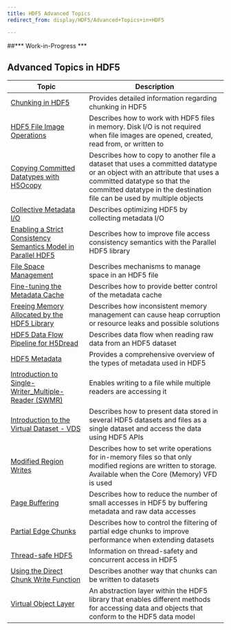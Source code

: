 ```yaml
---
title: HDF5 Advanced Topics
redirect_from: display/HDF5/Advanced+Topics+in+HDF5

---
```


##\*\*\* Work-in-Progress \*\*\*

## Advanced Topics in HDF5

| Topic                         | Description                                                  |
| ----------------------------- | ------------------------------------------------------------ |
| [Chunking in HDF5](advanced_topics/chunking_in_hdf5.md) | Provides detailed information regarding chunking in HDF5 |
| [HDF5 File Image Operations](https://docs.hdfgroup.org/hdf5/rfc/HDF5FileImageOperations.pdf) | Describes how to work with HDF5 files in memory. Disk I/O is not required when file images are opened, created, read from, or written to |
| [Copying Committed Datatypes with H5Ocopy](advanced_topics/CopyingCommittedDatatypesWithH5Ocopy.pdf) | Describes how to copy to another file a dataset that uses a committed datatype or an object with an attribute that uses a committed datatype so that the committed datatype in the destination file can be used by multiple objects|
| [Collective Metadata I/O](advanced_topics/collective_metaIO.md) | Describes optimizing HDF5 by collecting metadata I/O |
| [Enabling a Strict Consistency Semantics Model in Parallel HDF5](https://docs.hdfgroup.org/hdf5/rfc/RFC%20PHDF5%20Consistency%20Semantics%20MC%20120328.docx.pdf) | Describes how to improve file access consistency semantics with the Parallel HDF5 library |
| [File Space Management](advanced_topics/) | Describes mechanisms to manage space in an HDF5 file |
| [Fine-tuning the Metadata Cache](advanced_topics/) | Describes how to provide better control of the metadata cache |
| [Freeing Memory Allocated by the HDF5 Library](https://docs.hdfgroup.org/hdf5/rfc/RFC%20H5free_memory%20v2.pdf) | Describes how inconsistent memory management can cause heap corruption or resource leaks and possible solutions |
| [HDF5 Data Flow Pipeline for H5Dread](advanced_topics/data_flow_pline_H5Dread.md) | Describes data flow when reading raw data from an HDF5 dataset |
| [HDF5 Metadata](advanced_topics/) | Provides a comprehensive overview of the types of metadata used in HDF5 |
| [Introduction to Single-Writer_Multiple-Reader (SWMR)](advanced_topics/intro_SWMR.md) | Enables writing to a file while multiple readers are accessing it |
| [Introduction to the Virtual Dataset - VDS](advanced_topics/intro_VDS.md) | Describes how to present data stored in several HDF5 datasets and files as a single dataset and access the data using HDF5 APIs |
| [Modified Region Writes](advanced_topics/ModifiedRegionWrites.pdf) | Describes how to set write operations for in-memory files so that only modified regions are written to storage. Available when the Core (Memory) VFD is used |
| [Page Buffering](https://docs.hdfgroup.org/hdf5/rfc/RFC-Page_Buffering.pdf) | Describes how to reduce the number of small accesses in HDF5 by buffering metadata and raw data accesses |
| [Partial Edge Chunks](advanced_topics/) | Describes how to control the filtering of partial edge chunks to improve performance when extending datasets |
| [Thread-safe HDF5](advanced_topics/) | Information on thread-safety and concurrent access in HDF5 |
| [Using the Direct Chunk Write Function ](https://docs.hdfgroup.org/hdf5/rfc/DECTRIS%20Integration%20RFC%202012-11-29.pdf) | Describes another way that chunks can be written to datasets |
| [Virtual Object Layer](https://docs.hdfgroup.org/hdf5/develop/_h5_v_l__u_g.html) | An abstraction layer within the HDF5 library that enables different methods for accessing data and objects that conform to the HDF5 data model |

